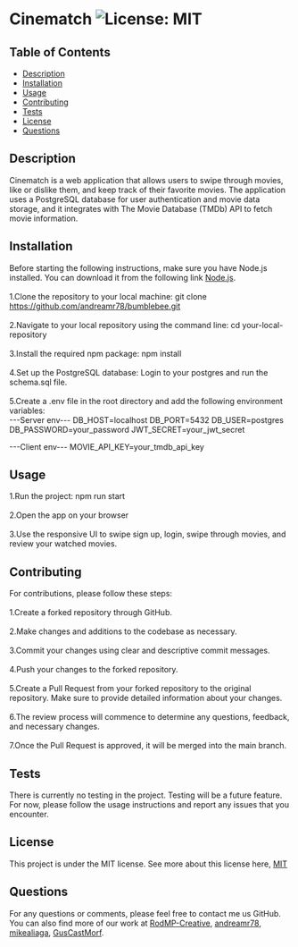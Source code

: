 # Cinematch ![License: MIT](https://img.shields.io/badge/License-MIT-yellow.svg)

## Table of Contents
- [Description](#description)
- [Installation](#installation)
- [Usage](#usage)
- [Contributing](#contributing)
- [Tests](#tests)
- [License](#license)
- [Questions](#questions)

## Description
Cinematch is a web application that allows users to swipe through movies, like or dislike them, and keep track of their favorite movies. The application uses a PostgreSQL database for user authentication and movie data storage, and it integrates with The Movie Database (TMDb) API to fetch movie information.

## Installation
Before starting the following instructions, make sure you have Node.js installed. You can download it from the following link [Node.js](https://nodejs.org/).<br><br>1.Clone the repository to your local machine: git clone https://github.com/andreamr78/bumblebee.git<br><br>2.Navigate to your local repository using the command line: cd your-local-repository<br><br>3.Install the required npm package: npm install<br><br>4.Set up the PostgreSQL database: Login to your postgres and run the schema.sql file.<br><br>5.Create a .env file in the root directory and add the following environment variables:<br>
---Server env---
DB_HOST=localhost
DB_PORT=5432
DB_USER=postgres
DB_PASSWORD=your_password
JWT_SECRET=your_jwt_secret

---Client env---
MOVIE_API_KEY=your_tmdb_api_key

## Usage
1.Run the project: npm run start<br><br>2.Open the app on your browser<br><br>3.Use the responsive UI to swipe sign up, login, swipe through movies, and review your watched movies.

## Contributing
For contributions, please follow these steps:<br><br>1.Create a forked repository through GitHub.<br><br>2.Make changes and additions to the codebase as necessary.<br><br>3.Commit your changes using clear and descriptive commit messages.<br><br>4.Push your changes to the forked repository.<br><br>5.Create a Pull Request from your forked repository to the original repository. Make sure to provide detailed information about your changes.<br><br>6.The review process will commence to determine any questions, feedback, and necessary changes.<br><br>7.Once the Pull Request is approved, it will be merged into the main branch.

## Tests
There is currently no testing in the project. Testing will be a future feature.<br>For now, please follow the usage instructions and report any issues that you encounter.

## License
  This project is under the MIT license.
See more about this license here, [MIT](https://mit-license.org/?form=MG0AV3)

## Questions
For any questions or comments, please feel free to contact me us GitHub. You can also find more of our work at [RodMP-Creative](https://github.com/RodMP-Creative), [andreamr78](https://github.com/andreamr78), [mikealiaga](https://github.com/mikealiaga), [GusCastMorf](https://github.com/GusCastMorf).
